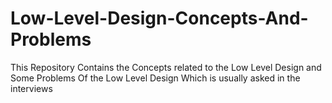 # Low-Level-Design-Concepts-And-Problems
This Repository Contains the Concepts related to the Low Level Design and Some Problems Of the Low Level Design Which is usually asked in the interviews

